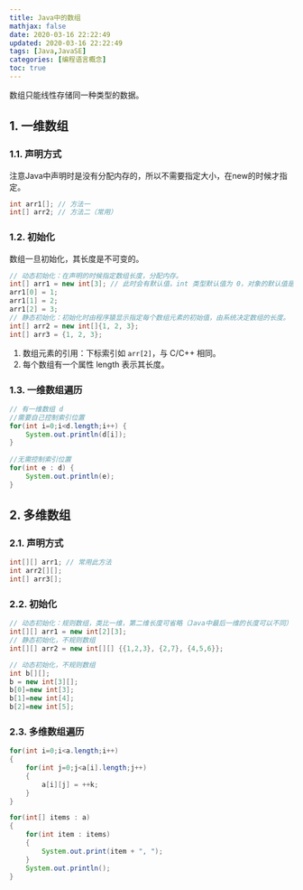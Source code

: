 ```yaml
---
title: Java中的数组
mathjax: false
date: 2020-03-16 22:22:49
updated: 2020-03-16 22:22:49
tags: [Java,JavaSE]
categories: [编程语言概念]
toc: true
---
```


数组只能线性存储同一种类型的数据。

## 1. 一维数组

### 1.1. 声明方式 

注意Java中声明时是没有分配内存的，所以不需要指定大小，在new的时候才指定。

```java
int arr1[]; // 方法一
int[] arr2; // 方法二（常用）
```

### 1.2. 初始化

数组一旦初始化，其长度是不可变的。

```java
// 动态初始化：在声明的时候指定数组长度，分配内存。
int[] arr1 = new int[3]; // 此时会有默认值，int 类型默认值为 0，对象的默认值是 null
arr1[0] = 1;
arr1[1] = 2;
arr1[2] = 3;
// 静态初始化：初始化时由程序猿显示指定每个数组元素的初始值，由系统决定数组的长度。
int[] arr2 = new int[]{1, 2, 3};
int[] arr3 = {1, 2, 3};
```

1. 数组元素的引用：下标索引如 `arr[2]`，与 C/C++ 相同。
2. 每个数组有一个属性 length 表示其长度。



### 1.3. 一维数组遍历

```java
// 有一维数组 d
//需要自己控制索引位置
for(int i=0;i<d.length;i++)	{
    System.out.println(d[i]);
}
		
//无需控制索引位置
for(int e : d) {
    System.out.println(e);
}
```





## 2. 多维数组

### 2.1. 声明方式

```java
int[][] arr1; // 常用此方法
int arr2[][];
int[] arr3[];
```

### 2.2. 初始化

```java
// 动态初始化：规则数组，类比一维，第二维长度可省略（Java中最后一维的长度可以不同）
int[][] arr1 = new int[2][3];
// 静态初始化，不规则数组
int[][] arr2 = new int[][] {{1,2,3}, {2,7}, {4,5,6}};

// 动态初始化，不规则数组
int b[][];
b = new int[3][];
b[0]=new int[3];
b[1]=new int[4];
b[2]=new int[5];
```

### 2.3. 多维数组遍历

```JAVA
for(int i=0;i<a.length;i++)
{
    for(int j=0;j<a[i].length;j++)
    {
        a[i][j] = ++k; 
    }
}

for(int[] items : a)
{
    for(int item : items)
    {
        System.out.print(item + ", ");
    }
    System.out.println();
}
```

